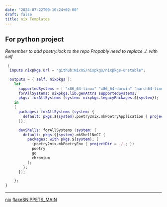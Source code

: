 ```yaml
---
date: "2024-07-22T09:10:24+02:00"
draft: false
title: nix Templates
---
```


## For python project

*Remember to add poetry.lock to the repo* *Propably need to replace ./.
with self*

``` nix
 {
  inputs.nixpkgs.url = "github:NixOS/nixpkgs/nixpkgs-unstable";

  outputs = { self, nixpkgs }:
    let
      supportedSystems = [ "x86_64-linux" "x86_64-darwin" "aarch64-linux" "aarch64-darwin" ];
      forAllSystems: nixpkgs.lib.genAttrs supportedSystems;
      pkgs: forAllSystems (system: nixpkgs.legacyPackages.${system});
    in
    {
      packages: forAllSystems (system: {
        default: pkgs.${system}.poetry2nix.mkPoetryApplication { projectDir = ./.; };
      });

      devShells: forAllSystems (system: {
        default: pkgs.${system}.mkShellNoCC {
          packages: with pkgs.${system}; [
            (poetry2nix.mkPoetryEnv { projectDir = ./.; })
            poetry
            go
            chromium
          ];
        };
      });

    };
}
```

------------------------------------------------------------------------

[nix](/Notes/posts/nix)
[flake](/Notes/posts/code_snippets/flake)[SNIPPETS_MAIN](/Notes/posts/SNIPPETS_MAIN)
